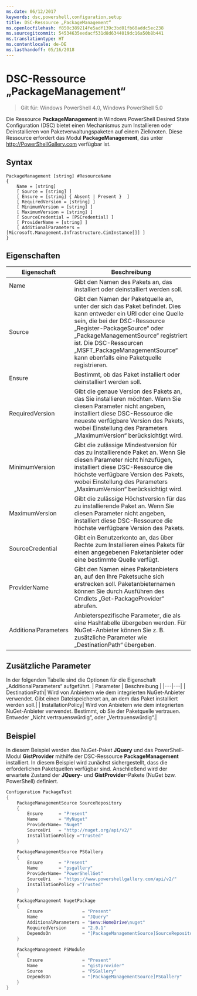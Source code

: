 ```yaml
---
ms.date: 06/12/2017
keywords: dsc,powershell,configuration,setup
title: DSC-Ressource „PackageManagement“
ms.openlocfilehash: f850c389214fe5adf139c3bd01fb60addc5ec238
ms.sourcegitcommit: 54534635eedacf531d8d6344019dc16a50b8b441
ms.translationtype: HT
ms.contentlocale: de-DE
ms.lasthandoff: 05/16/2018
---
```

# <a name="dsc-packagemanagement-resource"></a>DSC-Ressource „PackageManagement“

> Gilt für: Windows PowerShell 4.0, Windows PowerShell 5.0

Die Ressource **PackageManagement** in Windows PowerShell Desired State Configuration (DSC) bietet einen Mechanismus zum Installieren oder Deinstallieren von Paketverwaltungspaketen auf einem Zielknoten. Diese Ressource erfordert das Modul **PackageManagement**, das unter http://PowerShellGallery.com verfügbar ist.

## <a name="syntax"></a>Syntax

```
PackageManagement [string] #ResourceName
{
    Name = [string]
    [ Source = [string] ]
    [ Ensure = [string] { Absent | Present }  ]
    [ RequiredVersion = [string] ]
    [ MinimumVersion = [string] ]
    [ MaximumVersion = [string] ]
    [ SourceCredential = [PSCredential] ]
    [ ProviderName = [string] ]
    [ AdditionalParameters = [Microsoft.Management.Infrastructure.CimInstance[]] ]
}
```

## <a name="properties"></a>Eigenschaften
|  Eigenschaft  |  Beschreibung   |
|---|---|
| Name| Gibt den Namen des Pakets an, das installiert oder deinstalliert werden soll.|
| Source| Gibt den Namen der Paketquelle an, unter der sich das Paket befindet. Dies kann entweder ein URI oder eine Quelle sein, die bei der DSC-Ressource „Register-PackageSource“ oder „PackageManagementSource“ registriert ist. Die DSC-Ressourcen „MSFT_PackageManagementSource“ kann ebenfalls eine Paketquelle registrieren.|
| Ensure| Bestimmt, ob das Paket installiert oder deinstalliert werden soll.|
| RequiredVersion| Gibt die genaue Version des Pakets an, das Sie installieren möchten. Wenn Sie diesen Parameter nicht angeben, installiert diese DSC-Ressource die neueste verfügbare Version des Pakets, wobei Einstellung des Parameters „MaximumVersion“ berücksichtigt wird.|
| MinimumVersion| Gibt die zulässige Mindestversion für das zu installierende Paket an. Wenn Sie diesen Parameter nicht hinzufügen, installiert diese DSC-Ressource die höchste verfügbare Version des Pakets, wobei Einstellung des Parameters „MaximumVersion“ berücksichtigt wird.|
| MaximumVersion| Gibt die zulässige Höchstversion für das zu installierende Paket an. Wenn Sie diesen Parameter nicht angeben, installiert diese DSC-Ressource die höchste verfügbare Version des Pakets.|
| SourceCredential | Gibt ein Benutzerkonto an, das über Rechte zum Installieren eines Pakets für einen angegebenen Paketanbieter oder eine bestimmte Quelle verfügt.|
| ProviderName| Gibt den Namen eines Paketanbieters an, auf den Ihre Paketsuche sich erstrecken soll. Paketanbieternamen können Sie durch Ausführen des Cmdlets „Get-PackageProvider“ abrufen.|
| AdditionalParameters| Anbieterspezifische Parameter, die als eine Hashtabelle übergeben werden. Für NuGet-Anbieter können Sie z. B. zusätzliche Parameter wie „DestinationPath“ übergeben.|

## <a name="additional-parameters"></a>Zusätzliche Parameter
In der folgenden Tabelle sind die Optionen für die Eigenschaft „AdditionalParameters“ aufgeführt.
|  Parameter  | Beschreibung   |
|---|---|
| DestinationPath| Wird von Anbietern wie dem integrierten NuGet-Anbieter verwendet. Gibt einen Dateispeicherort an, an dem das Paket installiert werden soll.|
| InstallationPolicy| Wird von Anbietern wie dem integrierten NuGet-Anbieter verwendet. Bestimmt, ob Sie der Paketquelle vertrauen. Entweder „Nicht vertrauenswürdig“, oder „Vertrauenswürdig“.|

## <a name="example"></a>Beispiel

In diesem Beispiel werden das NuGet-Paket **JQuery** und das PowerShell-Modul **GistProvider** mithilfe der DSC-Ressource **PackageManagement** installiert. In diesem Beispiel wird zunächst sichergestellt, dass die erforderlichen Paketquellen verfügbar sind. Anschließend wird der erwartete Zustand der **JQuery**- und **GistProvider**-Pakete (NuGet bzw. PowerShell) definiert.

```powershell
Configuration PackageTest
{
    PackageManagementSource SourceRepository
    {
        Ensure      = "Present"
        Name        = "MyNuget"
        ProviderName= "Nuget"
        SourceUri   = "http://nuget.org/api/v2/"
        InstallationPolicy ="Trusted"
    }

    PackageManagementSource PSGallery
    {
        Ensure      = "Present"
        Name        = "psgallery"
        ProviderName= "PowerShellGet"
        SourceUri   = "https://www.powershellgallery.com/api/v2/"
        InstallationPolicy ="Trusted"
    }

    PackageManagement NugetPackage
    {
        Ensure               = "Present"
        Name                 = "JQuery"
        AdditionalParameters = "$env:HomeDrive\nuget"
        RequiredVersion      = "2.0.1"
        DependsOn            = "[PackageManagementSource]SourceRepository"
    }

    PackageManagement PSModule
    {
        Ensure               = "Present"
        Name                 = "gistprovider"
        Source               = "PSGallery"
        DependsOn            = "[PackageManagementSource]PSGallery"
    }
}
```